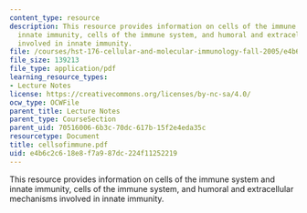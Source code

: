 ```yaml
---
content_type: resource
description: This resource provides information on cells of the immune system and
  innate immunity, cells of the immune system, and humoral and extracellular mechanisms
  involved in innate immunity.
file: /courses/hst-176-cellular-and-molecular-immunology-fall-2005/e4b6c2c618e8f7a987dc224f11252219_cellsofimmune.pdf
file_size: 139213
file_type: application/pdf
learning_resource_types:
- Lecture Notes
license: https://creativecommons.org/licenses/by-nc-sa/4.0/
ocw_type: OCWFile
parent_title: Lecture Notes
parent_type: CourseSection
parent_uid: 70516006-6b3c-70dc-617b-15f2e4eda35c
resourcetype: Document
title: cellsofimmune.pdf
uid: e4b6c2c6-18e8-f7a9-87dc-224f11252219
---
```

This resource provides information on cells of the immune system and innate immunity, cells of the immune system, and humoral and extracellular mechanisms involved in innate immunity.